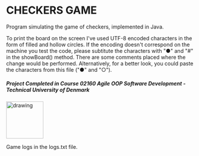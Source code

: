 # CHECKERS GAME
Program simulating the game of checkers, implemented in Java.

To print the board on the screen I've used UTF-8 encoded characters in the form of filled and hollow circles.
If the encoding doesn't correspond on the machine you test the code, please subtitute the characters with "●" and "#" in the showBoard() method.
There are some comments placed where the change would be performed.
Alternatively, for a better look, you could paste the characters from this file ("●" and "○").


##### Project Completed in Course 02160 Agile OOP Software Development - Technical University of Denmark 
<img src="https://user-images.githubusercontent.com/65953954/120001846-7f05f180-bfd4-11eb-8c11-2379a547dc9f.jpg" alt="drawing" width="100"/>

Game logs in the logs.txt file.

